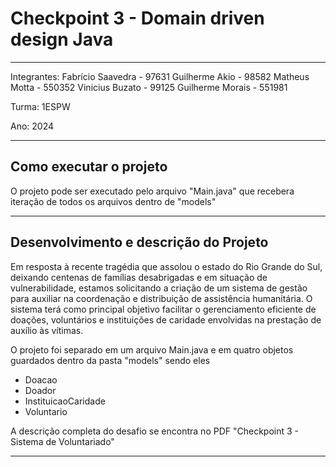 # Checkpoint 3 - Domain driven design Java
___

Integrantes:
Fabrício Saavedra - 97631
Guilherme Akio - 98582
Matheus Motta - 550352
Vinicius Buzato - 99125
Guilherme Morais - 551981

Turma: 1ESPW

Ano: 2024
_____
## Como executar o projeto
O projeto pode ser executado pelo arquivo "Main.java" que recebera iteração de todos os arquivos dentro de "models"

___
## Desenvolvimento e descrição do Projeto
Em resposta à recente tragédia que assolou o estado do Rio Grande do Sul, deixando centenas de famílias desabrigadas e em situação de vulnerabilidade, estamos solicitando a criação de um sistema de gestão para auxiliar na coordenação e distribuição de assistência humanitária. O sistema terá como principal objetivo facilitar o gerenciamento eficiente de doações, voluntários e instituições de caridade envolvidas na prestação de auxílio às vítimas.

O projeto foi separado em um arquivo Main.java e em quatro objetos guardados dentro da pasta "models" sendo eles

  - Doacao
  - Doador
  - InstituicaoCaridade
  - Voluntario

A descrição completa do desafio se encontra no PDF "Checkpoint 3 - Sistema de Voluntariado"
_____

